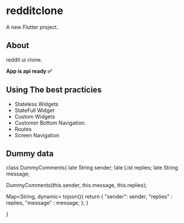 # redditclone

A new Flutter project.

## About
 <p>reddit ui clone.</p>
 <b>App is api ready ✅</b>
 
 ## Using The best practicies
  - Stateless Widgets
  - StateFull Widget
  - Custom Widgets
  - Customer Bottom Navigation.
  - Routes
  - Screen Navigation

## Dummy data
class DummyComments{
  late String sender;
  late List replies;
  late String message;

  DummyComments(this.sender, this.message, this.replies);

  Map<String, dynamic> tojson(){
    return {
      "sender": sender,
      "replies" : replies,
      "message" : message,
    };
  }
  
}

